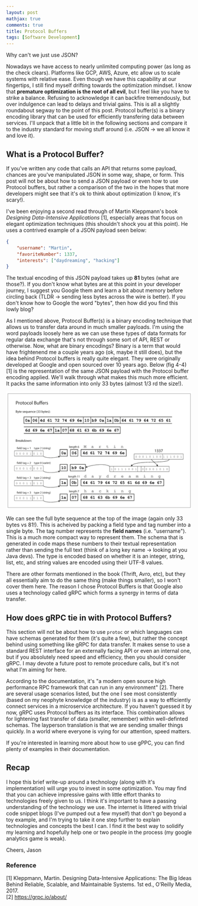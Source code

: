```yaml
---
layout: post  
mathjax: true  
comments: true  
title: Protocol Buffers  
tags: [Software Development]  
---  
```

Why can't we just use JSON?  

Nowadays we have access to nearly unlimited computing power (as long as the check clears). Platforms like GCP, AWS, Azure, etc allow us to scale systems with relative ease. Even though we have this capability at our fingertips, I still find myself drifting towards the optimization mindset. I know that **premature optimization is the root of all evil**, but I feel like you have to strike a balance. Refusing to acknowledge it can backfire tremendously, but over indulgence can lead to delays and trivial gains. This is all a slightly roundabout segway to the point of this post. Protocol buffer(s) is a binary encoding library that can be used for efficiently transfering data between services. I'll unpack that a little bit in the following sections and compare it to the industry standard for moving stuff around (i.e. JSON -> we all know it and love it).

## What is a Protocol Buffer?  
If you've written any code that calls an API that returns some payload, chances are you've manipulated JSON in some way, shape, or form. This post will not be about how to send a JSON payload or even how to use Protocol buffers, but rather a comparison of the two in the hopes that more developers might see that it's ok to think about optimization (I know, it's scary!).  

I've been enjoying a second read through of Martin Kleppmann's book *Designing Data-Intensive Applications* [1], especially areas that focus on elegant optimization techniques (this shouldn't shock you at this point). He uses a contrived example of a JSON payload seen below:  

```json  
{
    "username": "Martin",
    "favoriteNumber": 1337,
    "interests": ["daydreaming", "hacking"]
}
```  

The textual encoding of this JSON payload takes up **81** bytes (what are those?). If you don't know what bytes are at this point in your developer journey, I suggest you Google them and learn a bit about memory before circling back (TLDR -> sending less bytes across the wire is better). If you don't know how to Google the word "bytes", then how did you find this lowly blog?  

As I mentioned above, Protocol Buffer(s) is a binary encoding technique that allows us to transfer data around in much smaller payloads. I'm using the word payloads loosely here as we can use these types of data formats for regular data exchange that's not through some sort of API, REST or otherwise. Now, what are binary encodings? Binary is a term that would have frightenend me a couple years ago (ok, maybe it still does), but the idea behind Protocol buffers is really quite elegant. They were originally developed at Google and open sourced over 10 years ago. Below (fig 4-4) [1] is the representation of the same JSON payload with the Protocol buffer encoding applied. We'll walk through what makes this much more efficient. It packs the same information into only 33 bytes (almost 1/3 rd the size!).  

![](../imgs/2021-01-19-protocol-buffers/protocol-buffers.png)  

We can see the full byte sequence at the top of the image (again only 33 bytes vs 81!). This is acheived by packing a field type and tag number into a single byte. The tag number represents the **field names** (i.e. "username"). This is a much more compact way to represent them. The schema that is generated in code maps these numbers to their textual representation rather than sending the full text (think of a long key name -> looking at you Java devs). The type is encoded based on whether it is an integer, string, list, etc, and string values are encoded using their UTF-8 values.  

There are other formats mentioned in the book (Thrift, Avro, etc), but they all essentially aim to do the same thing (make things smaller), so I won't cover them here. The reason I chose Protocol Buffers is that Google also uses a technology called gRPC which forms a synergy in terms of data transfer.  

## How does gRPC tie in with Protocol Buffers?  
This section will not be about how to use `protoc` or which languages can have schemas generated for them (it's quite a few), but rather the concept behind using something like gRPC for data transfer. It makes sense to use a standard REST interface for an externally facing API or even an internal one, but if you absolutely need speed and efficiency, then you should consider gRPC. I may devote a future post to remote procedure calls, but it's not what I'm aiming for here.  

According to the documentation, it's "a modern open source high performance RPC framework that can run in any environment" [2]. There are several usage scenarios listed, but the one I see most consistently (based on my neophyte knowledge of the industry) is as a way to efficiently connect services in a microservice architecture. If you haven't guessed it by now, gRPC uses Protocol buffers as its interface. This combination allows for lightening fast transfer of data (smaller, remember) within well-definted schemas. The layperson translation is that we are sending smaller things quickly. In a world where everyone is vying for our attention, speed matters.  

If you're interested in learning more about how to use gPPC, you can find plenty of examples in their documentation.  

## Recap  
I hope this brief write-up around a technology (along with it's implementation) will urge you to invest in some optimization. You may find that you can achieve impressive gains with little effort thanks to technologies freely given to us. I think it's important to have a passing understanding of the technology we use. The internet is littered with trivial code snippet blogs (I've pumped out a few myself) that don't go beyond a toy example, and I'm trying to take it one step further to explain technologies and concepts the best I can. I find it the best way to solidify my learning and hopefully help one or two people in the process (my google analytics game is weak).

Cheers,
Jason

### Reference  
[1] Kleppmann, Martin. Designing Data-Intensive Applications: The Big Ideas Behind Reliable, Scalable, and Maintainable Systems. 1st ed., O’Reilly Media, 2017.  
[2] https://grpc.io/about/

